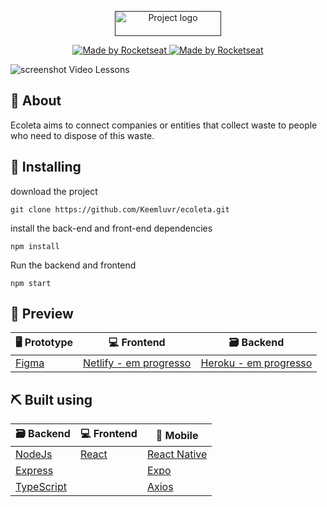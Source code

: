 <p align="center">
  <a href="" rel="noopener">
 <img width=170px height=40px src="https://github.com/Keemluvr/ecoleta/blob/master/front-end-react/src/assets/logo.svg" alt="Project logo"></a>
</p>

<p align="center">
  <a href="https://rocketseat.com.br">
    <img alt="Made by Rocketseat" src="https://img.shields.io/badge/made%20by-Rocketseat-%237519C1">
  </a>
  <a href="https://rocketseat.com.br">
    <img alt="Made by Rocketseat" src="https://img.shields.io/badge/NLW-1.0-blueviolet">
  </a>
</p>

![screenshot Video Lessons](https://i.imgur.com/Se30MI7.png)


## 📝 About <a name = "about"></a>

Ecoleta aims to connect companies or entities that collect waste to people who need to dispose of this waste.

## 🏁 Installing <a name = "getting_started"></a>

download the project
```
git clone https://github.com/Keemluvr/ecoleta.git
```

install the back-end and front-end dependencies
```
npm install
```

Run the backend and frontend
```
npm start
```

## 🚀 Preview <a name = "deployment"></a>

🖥 Prototype                       | 💻 Frontend                           | 🗃 Backend
---------------------------------- | -------------------------------------- | -----------------------------------------
[Figma](https://www.figma.com/file/1SxgOMojOB2zYT0Mdk28lB/Ecoleta?node-id=136%3A548)   | [Netlify - em progresso](#)     | [Heroku - em progresso](#)

## ⛏️ Built using <a name = "built_using"></a>

🗃 Backend                            | 💻 Frontend                               | 📱 Mobile
------------------------------------- | -------------------------------------- | -----------------------------------------
[NodeJs](https://nodejs.org/en/)      | [React](https://pt-br.reactjs.org)     | [React Native](https://reactnative.dev)
[Express](https://expressjs.com/)     |                                        | [Expo](https://expo.io)
[TypeScript](https://www.typescriptlang.org)|                                  | [Axios](https://github.com/axios/axios)
   
